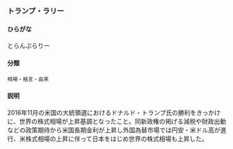 <div style="display:none;">

## [あ行](securities-terms?id=あ行)
## [か行](securities-terms?id=か行)
## [さ行](securities-terms?id=さ行)
## [た行](securities-terms?id=た行)

</div>

### トランプ・ラリー

#### ひらがな

とらんぷらりー

#### 分類

`相場・格言・由来`

#### 説明

2016年11月の米国の大統領選におけるドナルド・トランプ氏の勝利をきっかけに、世界の株式相場が上昇基調となったこと。同新政権の掲げる減税や財政出動などの政策期待から米国長期金利が上昇し外国為替市場では円安・米ドル高が進行、米株式相場の上昇に伴って日本をはじめ世界の株式相場も上昇した。

<div style="display:none;">

## [な行](securities-terms?id=な行)
## [は行](securities-terms?id=は行)
## [ま行](securities-terms?id=ま行)
## [や行](securities-terms?id=や行)
## [ら行](securities-terms?id=ら行)
## [わ行](securities-terms?id=わ行)
## [英数字・記号](securities-terms?id=英数字・記号)

</div>

